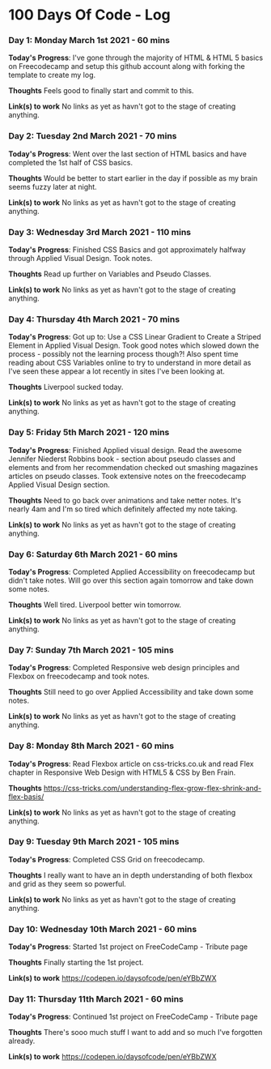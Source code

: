 # 100 Days Of Code - Log
<!--
### Day 0: February 30, 2016 (Example 1)
##### (delete me or comment me out)
-->

<!--
**Today's Progress**: Fixed CSS, worked on canvas functionality for the app.
-->

<!--
**Thoughts:** I really struggled with CSS, but, overall, I feel like I am slowly getting better at it. Canvas is still new for me, but I managed to figure out some basic functionality.
-->


<!--
**Link to work:** [Calculator App](http://www.example.com)
-->


<!--
### Day 0: February 30, 2016 (Example 2)
##### (delete me or comment me out)
-->


<!--
**Today's Progress**: Fixed CSS, worked on canvas functionality for the app.
-->


<!--
**Thoughts**: I really struggled with CSS, but, overall, I feel like I am slowly getting better at it. Canvas is still new for me, but I managed to figure out some basic functionality.
-->


<!--
**Link(s) to work**: [Calculator App](http://www.example.com)
-->

<!--
### Day 1: June 27, Monday
**Today's Progress**: I've gone through many exercises on FreeCodeCamp.
**Thoughts** I've recently started coding, and it's a great feeling when I finally solve an algorithm challenge after a lot of attempts and hours spent.
**Link(s) to work**
1. [Find the Longest Word in a String](https://www.freecodecamp.com/challenges/find-the-longest-word-in-a-string)
2. [Title Case a Sentence](https://www.freecodecamp.com/challenges/title-case-a-sentence)
-->



### Day 1: Monday March 1st 2021 - 60 mins

**Today's Progress**: I've gone through the majority of HTML & HTML 5 basics on Freecodecamp and setup this github account along with forking the template to create my log.

**Thoughts** Feels good to finally start and commit to this.

**Link(s) to work**
No links as yet as havn't got to the stage of creating anything.



### Day 2: Tuesday 2nd March 2021 - 70 mins

**Today's Progress**: Went over the last section of HTML basics and have completed the 1st half of CSS basics. 

**Thoughts** Would be better to start earlier in the day if possible as my brain seems fuzzy later at night.

**Link(s) to work**
No links as yet as havn't got to the stage of creating anything.


### Day 3: Wednesday 3rd March 2021 - 110 mins

**Today's Progress**: Finished CSS Basics and got approximately halfway through Applied Visual Design. Took notes.

**Thoughts** Read up further on Variables and Pseudo Classes.

**Link(s) to work**
No links as yet as havn't got to the stage of creating anything.

### Day 4: Thursday 4th March 2021 - 70 mins

**Today's Progress**: Got up to: Use a CSS Linear Gradient to Create a Striped Element in Applied Visual Design. Took good notes which slowed down the process - possibly not the learning process though?! Also spent time reading about CSS Variables online to try to understand in more detail as I've seen these appear a lot recently in sites I've been looking at.

**Thoughts** Liverpool sucked today.

**Link(s) to work**
No links as yet as havn't got to the stage of creating anything.

### Day 5: Friday 5th March 2021 - 120 mins

**Today's Progress**: Finished Applied visual design. Read the awesome Jennifer Niederst Robbins book - section about pseudo classes and elements and from her recommendation checked out smashing magazines articles on pseudo classes. Took extensive notes on the freecodecamp Applied Visual Design section.

**Thoughts** Need to go back over animations and take netter notes. It's nearly 4am and I'm so tired which definitely affected my note taking.

**Link(s) to work**
No links as yet as havn't got to the stage of creating anything.

### Day 6: Saturday 6th March 2021 - 60 mins

**Today's Progress**: Completed Applied Accessibility on freecodecamp but didn't take notes. Will go over this section again tomorrow and take down some notes.

**Thoughts** Well tired. Liverpool better win tomorrow.

**Link(s) to work**
No links as yet as havn't got to the stage of creating anything.


### Day 7: Sunday 7th March 2021 - 105 mins

**Today's Progress**: Completed Responsive web design principles and Flexbox  on freecodecamp and took notes.

**Thoughts** Still need to go over Applied Accessibility and take down some notes.

**Link(s) to work**
No links as yet as havn't got to the stage of creating anything.

### Day 8: Monday 8th March 2021 - 60 mins

**Today's Progress**: Read Flexbox article on css-tricks.co.uk and read Flex chapter in Responsive Web Design with HTML5 & CSS by Ben Frain. 

**Thoughts** https://css-tricks.com/understanding-flex-grow-flex-shrink-and-flex-basis/

**Link(s) to work**
No links as yet as havn't got to the stage of creating anything.

### Day 9: Tuesday 9th March 2021 - 105 mins

**Today's Progress**: Completed CSS Grid on freecodecamp.

**Thoughts** I really want to have an in depth understanding of both flexbox and grid as they seem so powerful.

**Link(s) to work**
No links as yet as havn't got to the stage of creating anything.

### Day 10: Wednesday 10th March 2021 - 60 mins

**Today's Progress**: Started 1st project on FreeCodeCamp - Tribute page

**Thoughts** Finally starting the 1st project.

**Link(s) to work**
https://codepen.io/daysofcode/pen/eYBbZWX


### Day 11: Thursday 11th March 2021 - 60 mins

**Today's Progress**: Continued 1st project on FreeCodeCamp - Tribute page

**Thoughts** There's sooo much stuff I want to add and so much I've forgotten already.

**Link(s) to work**
https://codepen.io/daysofcode/pen/eYBbZWX
